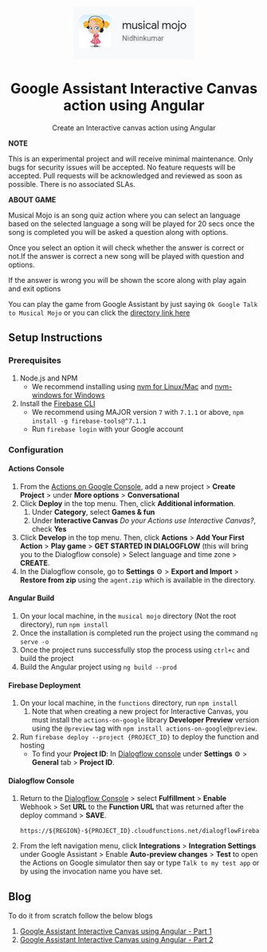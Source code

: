 <div align="center">
  <img src="musicalmojo/src/assets/musicalmojo.jpg" alt="aog" height="105">
</div>

<div align="center">
  <h1>Google Assistant Interactive Canvas action using Angular</h1>
  <p>Create an Interactive canvas action using Angular</p>
</div>

**NOTE**

This is an experimental project and will receive minimal maintenance. Only bugs for security issues will be accepted. No feature requests will be accepted. Pull requests will be acknowledged and reviewed as soon as possible. There is no associated SLAs.

**ABOUT GAME**

Musical Mojo is an song quiz action where you can select an language based on the selected language a song will be played for 20 secs once the song is completed you will be asked a question along with options.

Once you select an option it will check whether the answer is correct or not.If the answer is correct a new song will be played with question and options.

If the answer is wrong you will be shown the score along with play again and exit options

You can play the game from Google Assistant by just saying `Ok Google Talk to Musical Mojo` or you can click the [directory link here](https://assistant.google.com/services/a/uid/0000003beb37116f?hl=en_in&source=web)

## Setup Instructions

### Prerequisites

1. Node.js and NPM
   - We recommend installing using [nvm for Linux/Mac](https://github.com/creationix/nvm) and [nvm-windows for Windows](https://github.com/coreybutler/nvm-windows)
2. Install the [Firebase CLI](https://developers.google.com/actions/dialogflow/deploy-fulfillment)
   - We recommend using MAJOR version `7` with `7.1.1` or above, `npm install -g firebase-tools@^7.1.1`
   - Run `firebase login` with your Google account

### Configuration

#### Actions Console

1. From the [Actions on Google Console](https://console.actions.google.com/), add a new project > **Create Project** > under **More options** > **Conversational**
1. Click **Deploy** in the top menu. Then, click **Additional information**.
   1. Under **Category**, select **Games & fun**
   1. Under **Interactive Canvas** _Do your Actions use Interactive Canvas?_, check **Yes**
1. Click **Develop** in the top menu. Then, click **Actions** > **Add Your First Action** > **Play game** > **GET STARTED IN DIALOGFLOW** (this will bring you to the Dialogflow console) > Select language and time zone > **CREATE**.
1. In the Dialogflow console, go to **Settings** ⚙ > **Export and Import** > **Restore from zip** using the `agent.zip` which is available in the directory.

#### Angular Build

1. On your local machine, in the `musical mojo` directory (Not the root directory), run `npm install`
2. Once the installation is completed run the project using the command `ng serve -o`
3. Once the project runs successfully stop the process using `ctrl+c` and build the project
4. Build the Angular project using `ng build --prod`


#### Firebase Deployment

1. On your local machine, in the `functions` directory, run `npm install`
   1. Note that when creating a new project for Interactive Canvas, you must install the `actions-on-google` library **Developer Preview** version using the `@preview` tag with `npm install actions-on-google@preview`.
1. Run `firebase deploy --project {PROJECT_ID}` to deploy the function and hosting
   - To find your **Project ID**: In [Dialogflow console](https://console.dialogflow.com/) under **Settings** ⚙ > **General** tab > **Project ID**.

#### Dialogflow Console

1. Return to the [Dialogflow Console](https://console.dialogflow.com) > select **Fulfillment** > **Enable** Webhook > Set **URL** to the **Function URL** that was returned after the deploy command > **SAVE**.
   ```
   https://${REGION}-${PROJECT_ID}.cloudfunctions.net/dialogflowFirebaseFulfillment
   ```
1. From the left navigation menu, click **Integrations** > **Integration Settings** under Google Assistant > Enable **Auto-preview changes** > **Test** to open the Actions on Google simulator then say or type `Talk to my test app` or by using the invocation name you have set.

## Blog

To do it from scratch follow the below blogs

1. [Google Assistant Interactive Canvas using Angular - Part 1](https://medium.com/@nidhinkumar/google-assistant-interactive-canvas-using-angular-part-1-6ef301b16380?sk=0266f25229dd9a77feb4f1cdad22e7cf)
2. [Google Assistant Interactive Canvas using Angular - Part 2]()